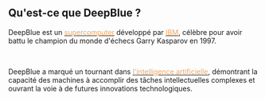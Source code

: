 ## Qu'est-ce que DeepBlue ?

DeepBlue est un [<span style="color:rgb(244,164,96)">supercomputer</span>](/Glossaire/S/supercomputer.md) développé par [<span style="color:rgb(244,164,96)">IBM</span>](/Glossaire/), célèbre pour avoir battu le champion du monde d'échecs Garry Kasparov en 1997.

<br>

DeepBlue a marqué un tournant dans [<span style="color:rgb(244,164,96)">l'intelligence artificielle</span>](/Glossaire/I/ia.md), démontrant la capacité des machines à accomplir des tâches intellectuelles complexes et ouvrant la voie à de futures innovations technologiques.
